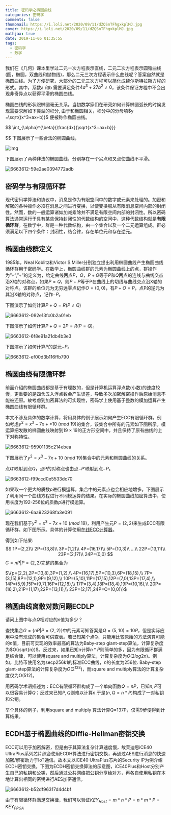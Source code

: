 ```yaml
---
title: 密码学之椭圆曲线
categories: 密码学
comments: false
thumbnail: https://i.loli.net/2020/09/11/dZQSnTFhgxkplMJ.jpg
cover: https://i.loli.net/2020/09/11/dZQSnTFhgxkplMJ.jpg
mathjax: true
date: 2019-11-05 01:35:55
tags:
  - 密码学
  - 数学
---
```


我们在《几何》课本里学过二元一次方程表示直线，二元二次方程表示圆锥曲线(圆，椭圆，双曲线和抛物线)，那么二元三次方程表示什么曲线呢？答案自然就是椭圆曲线。为了方便研究，大部分的二元三次方程可以简化成魏尔斯特拉斯方程的形式。其中，系数a 和b 需要满足条件$4a^3 + 27b^2 \neq 0$，该条件保证方程中不会出现非奇异点以获得平滑的椭圆曲线。

椭圆曲线的形状跟椭圆毫无关系。当初数学家们在研究如何计算椭圆弧长的时候发现需要求解如下类型的积分, 由于和椭圆相关，积分中的分母项$y =\sqrt{(x^3+ax+b)}$ 便被称作椭圆曲线。

$$
\int_{\alpha}^{\beta}{\frac{dx}{\sqrt{x^3+ax+b}}}

$$
下图展示了一些合法的椭圆曲线，

![img](https://i.loli.net/2020/09/11/HVAGpxoOJeICg4L.png)

下图展示了两种非法的椭圆曲线，分别存在一个尖点和叉点使曲线不平滑。

![6663612-59e2ae0394772adb](https://i.loli.net/2020/09/11/PBChKjWvuZrtcwx.png)

<!--more-->

## 密码学与有限循环群

现代密码学算法和协议中，消息是作为有限空间中的数字或元素来处理的。加密和解密的各种操作必须在消息之间进行变换，以使变换服从有限消息空间内部的封闭性。然而，数的一般运算诸如加减乘除并不满足有限空间内部的封闭性。所以密码算法通常运行于具有某些保持封闭性的代数结构的空间中，这种代数结构就是**有限循环群**。在数学中，群是一种代数结构，由一个集合以及一个二元运算组成。群必须满足以下四个条件：封闭性，结合律，存在单位元和存在逆元。

## 椭圆曲线群定义

1985年，Neal Koblitz和Victor S.Miller分别独立提出利用椭圆曲线产生椭圆曲线循环群用于密码学。在数学上，椭圆曲线群的元素为椭圆曲线上的点，群操作为”+”,”+”的定义为，给定曲线两点$P，Q，P+Q$等于$P$和$Q$两点的连线与曲线交点沿X轴的对称点，如果$P=Q$，则$P+P$等于P在曲线上的切线与曲线交点沿X轴的对称点。该群的单位元为无穷远零点记作$O=(0,0)$，有$P+O=P$，点P的逆元为其沿X轴的对称点，记作$-P$。

下图演示了如何计算$P+Q=R(P\neq Q)$

![6663612-092e13fc0b2a01eb](https://i.loli.net/2020/09/11/42pa379WjufgEOs.png)

下图演示了如何计算$P+Q=2P=R(P=Q)$。

![6663612-6f8e91a21db4b3e3](https://i.loli.net/2020/09/11/aOgDzy4JedX1RnS.png)

下图演示了如何计算$P$的逆元$-P$。

![6663612-ef00d3b116ffb790](https://i.loli.net/2020/09/11/iuAdvgZBc54NKwn.png)

## 椭圆曲线有限循环群

前面介绍的椭圆曲线都是基于有理数的，但是计算机运算浮点数(小数)的速度较慢，更重要的是四舍五入浮点数会产生误差，导致多次加密解密操作后原始消息不能被还原。故考虑到加密算法的可实现性，密码学上使用基于整数的模加运算产生椭圆曲线有限循环群。

本文不涉及具体的数学计算，将用具体的例子展示如何产生ECC有限循环群。例如考虑$y^2=x^3-7x+*10\ (mod\  19)$的集合，该集合中所有的元素如下图所示。模运算把发散的椭圆曲线映射到$19\times 19$的正方形空间中，并且保持了原有曲线的上下对称特性。



![6663612-95901135c214ebea](https://i.loli.net/2020/09/11/wA3g81lh6yupBQO.png)

下图展示了$y^2=x^3-7x+10\ (mod\ 19)$集合中的元素和椭圆曲线的关系。

点$Q'$映射到点$Q$，点P的对称点也由点$-P'$映射到点$-P$。

![6663612-f99ccd0e5533dc70](/Users/maywzh/Downloads/6663612-f99ccd0e5533dc70.png)

如果取一个更大的质数$p$进行模运算，集合中的元素点也会相应地增多。下图展示了利用同一个曲线方程进行不同模运算的结果。在实际的椭圆曲线加密算法中，使用长度为192-256位的质数$p$进行模运算。

![6663612-6aa923268fa3e091](https://i.loli.net/2020/09/11/IB4EoegpHlNiT71.png)

现在我们基于$y^2=x^3-7x+10\ (mod\ 19)$，利用产生元$P=(2,2)$来生成ECC有限循环群。如下图所示。具体的计算使用[在线ECC计算器](http://www.christelbach.com/ECCalculator.aspx)。

得到如下结果:
$$
1P=(2,2)\\
2P=(13,8)\\
3P=(1,2)\\
4P=(16,17)\\
5P=(10,3)\\
...\\
22P=(13,11)\\
23P=(2,17)\\
24P=(0,0)
$$
$G={nP|P=(2,2)}$完整的集合为

$\{p=(2,2),2P=(13,8),3P=(1,2),\\ 4P=(16,17),5P=(10,3),6P=(18,15),\\ 7P=(3,15),8P=(12,1),9P=(9,12),\\ 10P=(5,10),11P=(17,15),12P=(7,0),13P=(17,4),\\ 14P=(5,9),15P=(9,7),16P=(12,18),\\ 17P=(3,4),18P=(18,4),19P=(10,16),\\ 20P=(16,2),21P=(1,17),22P=(13,11),\\ 23P=(2,17),24P=O=(0,0)\}$

## 椭圆曲线离散对数问题ECDLP

请问上图中与点$Q$相对应的$n$值为多少？

查找集合$G=\{nP|P=(2,2)\}$中的元素可知答案是$Q=(5,10)=10P$，但是实际应用中没有现成的集合可供查表。若已知某个点Q，只能用比较原始的方法演算可能的$n$值，目前可实现的效率最高的算法为Baby-step giant-step算法，计算复杂度为$O(\sqrt{n})$。反过来，如果已知n计算$n*P$则简单的多，因为有限循环群满足结合律，可以使用square and multiply算法，计算复杂度为$O(2log2n)$。例如，比特币使用名为secp256k1的标准ECC曲线，$n$的长度为256位. Baby-step giant-step算法的计算复杂度为$O(2^{128})$，而square and multiply算法的计算复杂度仅为O(512)。

用密码学术语描述为：ECC有限循环群构成了一个单向函数$Q=nP$，已知$n,P$可以很容易计算$Q$；反过来已知$P,Q$则难以计算$n$.于是$(n,Q=n*P )$构成了一对私钥和公钥。

举个具体的例子，利用square and multiply 算法计算Q=137P，仅需9步便得到计算结果。



## ECDH基于椭圆曲线的Diffie-Hellman密钥交换

ECC可以用于加密解密，但是由于其算法复杂计算速度慢，故莱迪思iCE40 UltraPlus系列芯片综合使用ECDH算法进行密钥交换，再通过AES进行消息的快速加密/解密助力于IoT通信。故本文以iCE40 UltraPlus芯片的Security IP为例介绍ECDH密钥交换。下图为ECDH密钥交换算法的示意图，iCE40Plus和Host分别产生自己的私钥和公钥，然后通过公共网络把公钥分享给对方，再各自使用私钥在本地计算出相同的密钥进行AES加密通信。

![6663612-b52df96317d4d4bf](/Users/maywzh/Downloads/6663612-b52df96317d4d4bf.png)

由于有限循环群满足交换律，我们可以验证$KEY_{Host}=m*n*P=n*m*P=KEY_{FPGA}$


